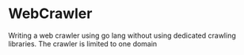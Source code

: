 # WebCrawler
Writing a web crawler using go lang without using dedicated crawling libraries. The crawler is limited to one domain
